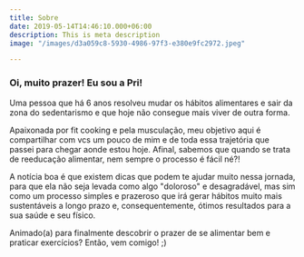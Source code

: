 ```yaml
---
title: Sobre
date: 2019-05-14T14:46:10.000+06:00
description: This is meta description
image: "/images/d3a059c8-5930-4986-97f3-e380e9fc2972.jpeg"

---
```

### Oi, muito prazer! Eu sou a Pri!

Uma pessoa que há 6 anos resolveu mudar os hábitos alimentares e sair da zona do sedentarismo e que hoje não consegue mais viver de outra forma.

Apaixonada por fit cooking e pela musculação, meu objetivo aqui é compartilhar com vcs um pouco de mim e de toda essa trajetória que passei para chegar aonde estou hoje. Afinal, sabemos que quando se trata de reeducação alimentar, nem sempre o processo é fácil né?!

A notícia boa é que existem dicas que podem te ajudar muito nessa jornada, para que ela não seja levada como algo "doloroso" e desagradável, mas sim como um processo simples e prazeroso que irá gerar hábitos muito mais sustentáveis a longo prazo e, consequentemente, ótimos resultados para a sua saúde e seu físico.

Animado(a) para finalmente descobrir o prazer de se alimentar bem e praticar exercícios? Então, vem comigo! ;)
